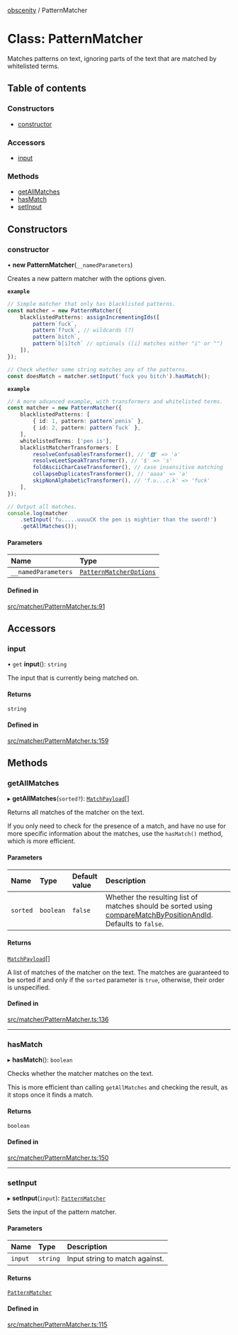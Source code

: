 [obscenity](../README.md) / PatternMatcher

# Class: PatternMatcher

Matches patterns on text, ignoring parts of the text that are matched by
whitelisted terms.

## Table of contents

### Constructors

- [constructor](PatternMatcher.md#constructor)

### Accessors

- [input](PatternMatcher.md#input)

### Methods

- [getAllMatches](PatternMatcher.md#getallmatches)
- [hasMatch](PatternMatcher.md#hasmatch)
- [setInput](PatternMatcher.md#setinput)

## Constructors

### constructor

• **new PatternMatcher**(`__namedParameters`)

Creates a new pattern matcher with the options given.

**`example`**
```typescript
// Simple matcher that only has blacklisted patterns.
const matcher = new PatternMatcher({
	blacklistedPatterns: assignIncrementingIds([
		pattern`fuck`,
		pattern`f?uck`, // wildcards (?)
		pattern`bitch`,
		pattern`b[i]tch` // optionals ([i] matches either "i" or "")
	]),
});

// Check whether some string matches any of the patterns.
const doesMatch = matcher.setInput('fuck you bitch').hasMatch();
```

**`example`**
```typescript
// A more advanced example, with transformers and whitelisted terms.
const matcher = new PatternMatcher({
	blacklistedPatterns: [
		{ id: 1, pattern: pattern`penis` },
		{ id: 2, pattern: pattern`fuck` },
	],
	whitelistedTerms: ['pen is'],
	blacklistMatcherTransformers: [
		resolveConfusablesTransformer(), // '🅰' => 'a'
		resolveLeetSpeakTransformer(), // '$' => 's'
		foldAsciiCharCaseTransformer(), // case insensitive matching
		collapseDuplicatesTransformer(), // 'aaaa' => 'a'
		skipNonAlphabeticTransformer(), // 'f.u...c.k' => 'fuck'
	],
});

// Output all matches.
console.log(matcher
	.setInput('fu.....uuuuCK the pen is mightier than the sword!')
	.getAllMatches());
```

#### Parameters

| Name | Type |
| :------ | :------ |
| `__namedParameters` | [`PatternMatcherOptions`](../interfaces/PatternMatcherOptions.md) |

#### Defined in

[src/matcher/PatternMatcher.ts:91](https://github.com/jo3-l/obscenity/blob/ce020a0/src/matcher/PatternMatcher.ts#L91)

## Accessors

### input

• `get` **input**(): `string`

The input that is currently being matched on.

#### Returns

`string`

#### Defined in

[src/matcher/PatternMatcher.ts:159](https://github.com/jo3-l/obscenity/blob/ce020a0/src/matcher/PatternMatcher.ts#L159)

## Methods

### getAllMatches

▸ **getAllMatches**(`sorted?`): [`MatchPayload`](../interfaces/MatchPayload.md)[]

Returns all matches of the matcher on the text.

If you only need to check for the presence of a match, and have no use
for more specific information about the matches, use the `hasMatch()`
method, which is more efficient.

#### Parameters

| Name | Type | Default value | Description |
| :------ | :------ | :------ | :------ |
| `sorted` | `boolean` | `false` | Whether the resulting list of matches should be sorted using [compareMatchByPositionAndId](../README.md#comparematchbypositionandid). Defaults to `false`. |

#### Returns

[`MatchPayload`](../interfaces/MatchPayload.md)[]

A list of matches of the matcher on the text. The matches are
guaranteed to be sorted if and only if the `sorted` parameter is `true`,
otherwise, their order is unspecified.

#### Defined in

[src/matcher/PatternMatcher.ts:136](https://github.com/jo3-l/obscenity/blob/ce020a0/src/matcher/PatternMatcher.ts#L136)

___

### hasMatch

▸ **hasMatch**(): `boolean`

Checks whether the matcher matches on the text.

This is more efficient than calling `getAllMatches` and checking the result,
as it stops once it finds a match.

#### Returns

`boolean`

#### Defined in

[src/matcher/PatternMatcher.ts:150](https://github.com/jo3-l/obscenity/blob/ce020a0/src/matcher/PatternMatcher.ts#L150)

___

### setInput

▸ **setInput**(`input`): [`PatternMatcher`](PatternMatcher.md)

Sets the input of the pattern matcher.

#### Parameters

| Name | Type | Description |
| :------ | :------ | :------ |
| `input` | `string` | Input string to match against. |

#### Returns

[`PatternMatcher`](PatternMatcher.md)

#### Defined in

[src/matcher/PatternMatcher.ts:115](https://github.com/jo3-l/obscenity/blob/ce020a0/src/matcher/PatternMatcher.ts#L115)
